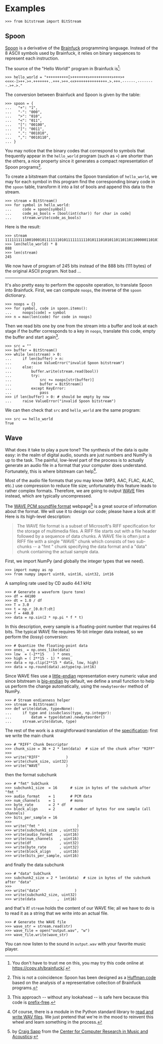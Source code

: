 
Examples
================================================================================



    >>> from bitstream import BitStream
    


Spoon
--------------------------------------------------------------------------------

[Spoon] is a derivative of the [Brainfuck] programming language.
Instead of the 8 ASCII symbols used by Brainfuck, it relies on
binary sequences to represent each instruction. 

[Spoon]: https://esolangs.org/wiki/Spoon
[Brainfuck]: https://en.wikipedia.org/wiki/Brainfuck

The source of the "Hello World!" program in Brainfuck is[^dtm]:

    >>> hello_world = "++++++++++[>+++++++>++++++++++>+++>+<<<<-]>++.>+.+++++++..+++.>++.<<+++++++++++++++.>.+++.------.--------.>+.>."

[^dtm]: You don't have to trust me on this, you may try this code online at <https://copy.sh/brainfuck/>.

The conversion between Brainfuck and Spoon is given by the table:

    >>> spoon = {
    ...   "+": "1",
    ...   "-": "000",
    ...   ">": "010",
    ...   "<": "011",
    ...   "[": "00100",
    ...   "]": "0011",
    ...   ".": "001010",
    ...   ",": "0010110",
    ... }

You may notice that the binary codes that correspond to symbols that frequently
appear in the `hello_world` program (such as `+`) are shorter than the others,
a nice property since it generates a compact representation of Spoon programs[^nac].

[^nac]: This is not a coincidence: Spoon has been designed as 
a [Huffman code](https://en.wikipedia.org/wiki/Huffman_coding)
based on the analysis of a representative collection of Brainfuck programs.

To create a bitstream that contains the Spoon translation of `hello_world`,
we may for each symbol in this program find the corresponding binary code 
in the `spoon` table, transform it into a list of bools and append this data 
to the stream.

    >>> stream = BitStream()
    >>> for symbol in hello_world:
    ...     code = spoon[symbol]
    ...     code_as_bools = [bool(int(char)) for char in code]
    ...     stream.write(code_as_bools)

Here is the result:

    >>> stream
    11111111110010001011111110101111111111010111010101101101101100000110101100101001010010101111111001010001010111001010010110010100110111111111111111110010100100010101110010100000000000000000000010100000000000000000000000000010100101001010010001010
    >>> len(hello_world) * 8
    888
    >>> len(stream)
    245

We now have of program of 245 bits instead of the 888 bits 
(111 bytes) of the original ASCII program. Not bad ...

-----

It's also pretty easy to perform the opposite operation, to translate Spoon into
Brainfuck. First, we can compute `noops`, the inverse of the `spoon` dictionary.

    >>> noops = {}
    >>> for symbol, code in spoon.items():
    ...     noops[code] = symbol
    >>> n = max(len(code) for code in noops)

Then we read bits one by one from the stream into a buffer and look at each 
stage if the buffer corresponds to a key in `noops`, translate this code,
empty the buffer and start again[^pfc].

    >>> src = ""
    >>> buffer = BitStream()
    >>> while len(stream) > 0:
    ...     if len(buffer) > n:
    ...         raise ValueError("invalid Spoon bitstream")
    ...     else:
    ...         buffer.write(stream.read(bool))
    ...         try:
    ...             src += noops[str(buffer)]
    ...             buffer = BitStream()
    ...         except KeyError:
    ...             pass
    >>> if len(buffer) > 0: # should be empty by now
    ...     raise ValueError("invalid Spoon bitstream")

[^pfc]: This approach -- without any lookahead -- is safe here because 
        this code is [prefix-free](https://en.wikipedia.org/wiki/Prefix_code).


We can then check that `src` and `hello_world` are the same program:

    >>> src == hello_world
    True



Wave
--------------------------------------------------------------------------------

What does it take to play a pure tone?
The synthesis of the data is quite easy: in the realm of digital audio,
sounds are just numbers and NumPy is up to the task.
The painful, low-level part of the process is to actually generate an
audio file in a format that your computer does understand. 
Fortunately, this is where bitstream can help[^r].

[^r]: Of course, there is a module in the Python standard library to
[read and write WAV files](https://docs.python.org/2/library/wave.html).
We just pretend that we're in the mood to reinvent this wheel and learn
something in the process.

Most of the audio file formats that you may know (MP3, AAC, FLAC, ALAC, etc.)
use compression to reduce file size; unfortunately
this feature leads to rather complex formats. 
Therefore, we are going to output [WAVE](https://en.wikipedia.org/wiki/WAV) 
files instead, which are typically uncompressed.
 
The [WAVE PCM soundfile format] webpage[^cs] is a great source of information
about the format. We will use it to design our code; please have a look at it!
Here is its high-level description:

[^cs]: by [Craig Sapp](mailto:craig@ccrma.stanford.edu) from the
       [Center for Computer Research in Music and Acoustics](https://ccrma.stanford.edu/):

> The WAVE file format is a subset of Microsoft's RIFF specification for the 
> storage of multimedia files. 
> A RIFF file starts out with a file header followed by a sequence of data 
> chunks. 
> A WAVE file is often just a RIFF file with a single "WAVE" chunk which 
> consists of two sub-chunks -- a "fmt " chunk specifying the data format 
> and a "data" chunk containing the actual sample data. 


[WAVE PCM soundfile format]: http://soundfile.sapp.org/doc/WaveFormat/

First, we import NumPy (and globally the integer types that we need).

    >>> import numpy as np
    >>> from numpy import uint8, uint16, uint32, int16

A sampling rate used by CD audio 44.1 kHz

    >>> # Generate a waveform (pure tone)
    >>> df = 44100
    >>> dt = 1.0 / df
    >>> T = 3.0
    >>> t = np.r_[0.0:T:dt]
    >>> f = 440.0
    >>> data = np.sin(2 * np.pi * f * t)

In this description, every sample is a floating-point number that requires 
64 bits. The typical WAVE file requires 16-bit integer data instead, so we
perform the (lossy) conversion:

    >>> # Quantize the floating-point data
    >>> ones_ = np.ones_like(data)
    >>> low  = (-2**15    ) * ones_
    >>> high = ( 2**15 - 1) * ones_
    >>> data = np.clip(2**15 * data, low, high)
    >>> data = np.round(data).astype(np.int16) 

Since WAVE files use a [little-endian](https://en.wikipedia.org/wiki/Endianness)
representation every numeric value
and since bitstream is [big-endian](https://en.wikipedia.org/wiki/Endianness)
by default, we define a small function to
help us perform the change automatically, using the `newbyteorder` 
method of NumPy.

    >>> # Stream endianness helper 
    >>> stream = BitStream()
    >>> def write(datum, type=None):
    ...     if type and issubclass(type, np.integer):
    ...         datum = type(datum).newbyteorder()
    ...     stream.write(datum, type)

The rest of the work is a straightforward translation of the 
[specification][WAVE PCM soundfile format]: first we write the main chunk

    >>> # "RIFF" Chunk Descriptor
    >>> chunk_size = 36 + 2 * len(data)  # size of the chunk after "RIFF"
    >>> 
    >>> write("RIFF"            )
    >>> write(chunk_size, uint32)
    >>> write("WAVE"            )

then the format subchunk

    >>> # "fmt" SubChunk
    >>> subchunk1_size  = 16      # size in bytes of the subchunk after "fmt " 
    >>> audio_format    = 1       # PCM data
    >>> num_channels    = 1       # mono
    >>> byte_rate       = 2 * df
    >>> block_align     = 2       # number of bytes for one sample (all channels)
    >>> bits_per_sample = 16
    >>> 
    >>> write("fmt "                 )
    >>> write(subchunk1_size , uint32)
    >>> write(audio_format   , uint16)
    >>> write(num_channels   , uint16)
    >>> write(df             , uint32)
    >>> write(byte_rate      , uint32)
    >>> write(block_align    , uint16)
    >>> write(bits_per_sample, uint16)

and finally the data subchunk

    >>> # "data" SubChunk
    >>> subchunk2_size = 2 * len(data)  # size in bytes of the subchunk after "data"
    >>>  
    >>> write("data"                )
    >>> write(subchunk2_size, uint32)
    >>> write(data          ,  int16)

and that's it! `stream` holds the content of our WAVE file;
all we have to do is to read it as a string that we write into an 
actual file.

    >>> # Generate the WAVE file
    >>> wave_str = stream.read(str)
    >>> wave_file = open("output.wav", "w")
    >>> wave_file.write(wave_str)
       
You can now listen to the sound in `output.wav` with your favorite music player.

